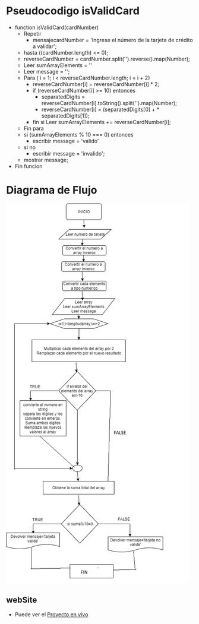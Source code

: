  # Pseudocodigo isValidCard
* function isValidCard(cardNumber)
    * Repetir
       *  mensajecardNumber = 'Ingrese el número de la tarjeta de crédito a validar';
    *  hasta ((cardNumber.length) <= 0);
    *  reverseCardNumber = cardNumber.split('').reverse().map(Number);
    * Leer sumArrayElements = ''
    * Leer message = '';
    * Para ( i = 1; i < reverseCardNumber.length; i = i + 2)
        * reverseCardNumber[i] = reverseCardNumber[i] * 2;
        *  if (reverseCardNumber[i] >= 10) entonces
            * separatedDigits = reverseCardNumber[i].toString().split('').map(Number);
            * reverseCardNumber[i] = (separatedDigits[0] + * separatedDigits[1]);
        * fin si
        Leer sumArrayElements += reverseCardNumber[i];
    * Fin para
    * si (sumArrayElements % 10 === 0) entonces
      * escribir message = 'valido'
    * si no
      * escribir message = 'invalido';
    * mostrar message;
* Fin funcion
# Diagrama de Flujo
![diagrama_flujo](assets/docs/diagrama_flujo.jpg)
## webSite
* Puede ver el [Proyecto en vivo](https://jennifercarmen.github.io/valid-credit-card/)